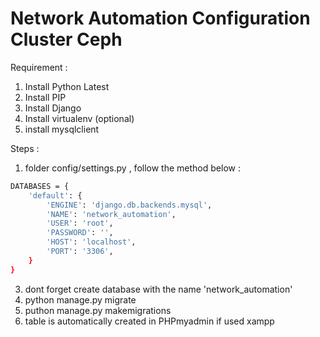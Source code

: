 # Network Automation Configuration Cluster Ceph

Requirement :
1. Install Python Latest
2. Install PIP
3. Install Django
4. Install virtualenv (optional)
5. install mysqlclient

Steps :
1. folder config/settings.py , follow the method below :
```bash
DATABASES = {
    'default': {
        'ENGINE': 'django.db.backends.mysql',
        'NAME': 'network_automation',
        'USER': 'root',
        'PASSWORD': '',
        'HOST': 'localhost',
        'PORT': '3306',
    }
}
```
3. dont forget create database with the name 'network_automation'
4. python manage.py migrate
5. puthon manage.py makemigrations
6. table is automatically created in PHPmyadmin if used xampp

